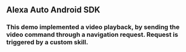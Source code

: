 ## Alexa Auto Android SDK


### This demo implemented a video playback, by sending the video command through a navigation request. Request is triggered by a custom skill.
